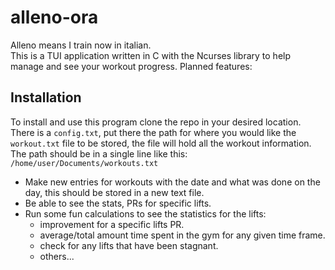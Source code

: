 # alleno-ora

Alleno means I train now in italian.  
This is a TUI application written in C with the Ncurses library to help manage and see your workout progress.
Planned features:

## Installation

To install and use this program clone the repo in your desired location. There is a `config.txt`, put there the path for where you would like the `workout.txt` file to be stored, the file will hold all the workout information.  
The path should be in a single line like this: `/home/user/Documents/workouts.txt`

- Make new entries for workouts with the date and what was done on the day, this should be stored in a new text file.
- Be able to see the stats, PRs for specific lifts.
- Run some fun calculations to see the statistics for the lifts:
  - improvement for a specific lifts PR.
  - average/total amount time spent in the gym for any given time frame.
  - check for any lifts that have been stagnant.
  - others...
